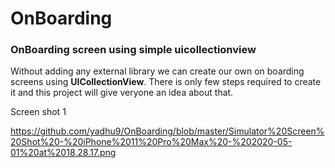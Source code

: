 # OnBoarding

<h3>OnBoarding screen using simple uicollectionview</h3>

Without adding any external library we can create our own on boarding screens using <b>UICollectionView</b>. There is only few steps required to create it and this project will give veryone an idea about that.

Screen shot 1

https://github.com/yadhu9/OnBoarding/blob/master/Simulator%20Screen%20Shot%20-%20iPhone%2011%20Pro%20Max%20-%202020-05-01%20at%2018.28.17.png

